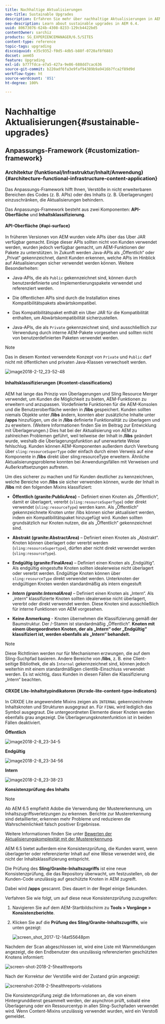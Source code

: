 ```yaml
---
title: Nachhaltige Aktualisierungen
seo-title: Sustainable Upgrades
description: Erfahren Sie mehr über nachhaltige Aktualisierungen in AEM 6.4.
seo-description: Learn about sustainable upgrades in AEM 6.4.
uuid: 80673076-624b-4308-8233-129cb4422bd5
contentOwner: sarchiz
products: SG_EXPERIENCEMANAGER/6.5/SITES
content-type: reference
topic-tags: upgrading
discoiquuid: e35c9352-f0d5-4db5-b88f-0720af8f6883
docset: aem65
feature: Upgrading
exl-id: b777fdca-e7a5-427a-9e86-688dd7cac636
source-git-commit: b220adf6fa3e9faf94389b9a9416b7fca2f89d9d
workflow-type: ht
source-wordcount: '851'
ht-degree: 100%

---
```


# Nachhaltige Aktualisierungen{#sustainable-upgrades}

## Anpassungs-Framework {#customization-framework}

### Architektur (funktional/Infrastruktur/Inhalt/Anwendung)  {#architecture-functional-infrastructure-content-application}

Das Anpassungs-Framework hilft Ihnen, Verstöße in nicht erweiterbaren Bereichen des Codes (z. B. APIs) oder des Inhalts (z. B. Überlagerungen) einzuschränken, die Aktualisierungen behindern.

Das Anpassungs-Framework besteht aus zwei Komponenten: **API-Oberfläche** und **Inhaltsklassifizierung**.

#### API-Oberfläche {#api-surface}

In früheren Versionen von AEM wurden viele APIs über das Uber JAR verfügbar gemacht. Einige dieser APIs sollten nicht von Kunden verwendet werden, wurden jedoch verfügbar gemacht, um AEM-Funktionen der Pakete zu unterstützen. In Zukunft werden Java-APIs als „Öffentlich“ oder „Privat“ gekennzeichnet, damit Kunden erkennen, welche APIs im Hinblick auf Aktualisierungen sicher verwendet werden können. Weitere Besonderheiten:

* Java-APIs, die als `Public` gekennzeichnet sind, können durch benutzerdefinierte und Implementierungspakete verwendet und referenziert werden.

* Die öffentlichen APIs sind durch die Installation eines Kompatibilitätspakets abwärtskompatibel. 
* Das Kompatibilitätspaket enthält ein Uber JAR für die Kompatibilität enthalten, um Abwärtskompatibilität sicherzustellen. 
* Java-APIs, die als `Private` gekennzeichnet sind, sind ausschließlich zur Verwendung durch interne AEM-Pakete vorgesehen und sollten nicht von benutzerdefinierten Paketen verwendet werden.

>[!NOTE]
>
>Das in diesem Kontext verwendete Konzept von `Private` und `Public` darf nicht mit öffentlichen und privaten Java-Klassen verwechselt werden.

![image2018-2-12_23-52-48](assets/image2018-2-12_23-52-48.png)

#### Inhaltsklassifizierungen {#content-classifications}

AEM hat lange das Prinzip von Überlagerungen und Sling Resource Merger verwendet, um Kunden die Möglichkeit zu bieten, AEM-Funktionen zu erweitern und anzupassen. Vordefinierte Funktionen für die AEM-Konsolen und die Benutzeroberfläche werden in **/libs** gespeichert. Kunden sollten niemals Objekte unter **/libs** ändern, konnten aber zusätzliche Inhalte unter **/apps** hinzufügen, um die in **/libs** definierte Funktionalität zu überlagern und zu erweitern. (Weitere Informationen finden Sie im Beitrag zur Entwicklung mit Überlagerungen.) Dies hat bei der Aktualisierung von AEM zu zahlreichen Problemen geführt, weil teilweise der Inhalt in **/libs** geändert wurde, weshalb die Überlagerungsfunktion auf unerwartete Weise fehlschlug. Kunden können AEM-Komponenten außerdem durch Vererbung über `sling:resourceSuperType` oder einfach durch einen Verweis auf eine Komponente in **/libs** direkt über sling:resourceType erweitern. Ähnliche Aktualisierungsprobleme konnten bei Anwendungsfällen mit Verweisen und Außerkraftsetzungen auftreten.

Um dies sicherer zu machen und für Kunden deutlicher zu kennzeichnen, welche Bereiche von **/libs** sie sicher verwenden können, wurde der Inhalt in **/libs** mit den folgenden Mixins klassifiziert:

* **Öffentlich (granite:PublicArea)** – Definiert einen Knoten als „Öffentlich“, damit er überlagert, vererbt (`sling:resourceSuperType`) oder direkt verwendet (`sling:resourceType`) werden kann. Als „Öffentlich“ gekennzeichnete Knoten unter /libs können sicher aktualisiert werden, indem ein Kompatibilitätspaket hinzugefügt wird. Kunden sollten grundsätzlich nur Knoten nutzen, die als „Öffentlich“ gekennzeichnet sind. 

* **Abstrakt (granite:AbstractArea)** – Definiert einen Knoten als „Abstrakt“. Knoten können überlagert oder vererbt werden (`sling:resourceSupertype`), dürfen aber nicht direkt verwendet werden (`sling:resourceType`).

* **Endgültig (granite:FinalArea)** – Definiert einen Knoten als „Endgültig“. Als endgültig eingestufte Knoten sollten idealerweise nicht überlagert oder vererbt werden. Endgültige Knoten können über `sling:resourceType` direkt verwendet werden. Unterknoten der endgültigen Knoten werden standardmäßig als intern eingestuft

* ***Intern (granite:InternalArea)*** – Definiert einen Knoten als „Intern“. Als „intern“ klassifizierte Knoten sollten idealerweise nicht überlagert, vererbt oder direkt verwendet werden. Diese Knoten sind ausschließlich für interne Funktionen von AEM vorgesehen.

* **Keine Anmerkung** - Knoten übernehmen die Klassifizierung gemäß der Baumstruktur. Der /-Stamm ist standardmäßig „Öffentlich“. **Knoten mit einem übergeordneten Knoten, der als „Intern“ oder „Endgültig“ klassifiziert ist, werden ebenfalls als „Intern“ behandelt.** 

>[!NOTE]
>
>Diese Richtlinien werden nur für Mechanismen erzwungen, die auf dem Sling-Suchpfad basieren. Andere Bereiche von **/libs**, z. B. eine Client-seitige Bibliothek, die als `Internal` gekennzeichnet sind, können jedoch weiterhin mit einem standardmäßigen clientlib-Einschluss verwendet werden. Es ist wichtig, dass Kunden in diesen Fällen die Klassifizierung „Intern“ beachten.

#### CRXDE Lite-Inhaltstypindikatoren  {#crxde-lite-content-type-indicators}

In CRXDE Lite angewendete Mixins zeigen als `INTERNAL` gekennzeichnete Inhaltsknoten und Strukturen ausgegraut an. Für `FINAL` wird lediglich das Symbol ausgegraut. Die untergeordneten Elemente dieser Knoten werden ebenfalls grau angezeigt. Die Überlagerungsknotenfunktion ist in beiden Fällen deaktiviert.

**Öffentlich**

![image2018-2-8_23-34-5](assets/image2018-2-8_23-34-5.png)

**Endgültig** 

![image2018-2-8_23-34-56](assets/image2018-2-8_23-34-56.png)

**Intern**

![image2018-2-8_23-38-23](assets/image2018-2-8_23-38-23.png)

**Konsistenzprüfung des Inhalts**

>[!NOTE]
>
>Ab AEM 6.5 empfiehlt Adobe die Verwendung der Mustererkennung, um Inhaltszugriffsverletzungen zu erkennen. Berichte zur Mustererkennung sind detaillierter, erkennen mehr Probleme und reduzieren die Wahrscheinlichkeit falsch positiver Ergebnisse.
>
>Weitere Informationen finden Sie unter [Bewerten der Aktualisierungskomplexität mit der Mustererkennung](/help/sites-deploying/pattern-detector.md).

AEM 6.5 bietet außerdem eine Konsistenzprüfung, die Kunden warnt, wenn überlagerter oder referenzierter Inhalt auf eine Weise verwendet wird, die nicht der Inhaltsklassifizierung entspricht.

Die Prüfung des **Sling/Granite-Inhaltszugriffs** ist eine neue Konsistenzprüfung, die das Repository überwacht, um festzustellen, ob der Kunden-Code unzulässig auf geschützte Knoten in AEM zugreift.

Dabei wird **/apps** gescannt. Dies dauert in der Regel einige Sekunden.

Verfahren Sie wie folgt, um auf diese neue Konsistenzprüfung zuzugreifen:

1. Navigieren Sie auf dem AEM-Startbildschirm zu **Tools > Vorgänge > Konsistenzberichte**.
1. Klicken Sie auf die **Prüfung des Sling/Granite-Inhaltszugriffs**, wie unten gezeigt:

   ![screen_shot_2017-12-14at55648pm](assets/screen_shot_2017-12-14at55648pm.png)

Nachdem der Scan abgeschlossen ist, wird eine Liste mit Warnmeldungen angezeigt, die den Endbenutzer des unzulässig referenzierten geschützten Knotens informiert:

![screen-shot-2018-2-5healthreports](assets/screenshot-2018-2-5healthreports.png)

Nach der Korrektur der Verstöße wird der Zustand grün angezeigt:

![screenshot-2018-2-5healthreports-violations](assets/screenshot-2018-2-5healthreports-violations.png)

Die Konsistenzprüfung zeigt die Informationen an, die von einem Hintergrunddienst gesammelt werden, der asynchron prüft, sobald eine Überlagerung oder ein Ressourcentyp in allen Sling-Suchpfaden verwendet wird. Wenn Content-Mixins unzulässig verwendet wurden, wird ein Verstoß gemeldet.
